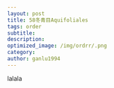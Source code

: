 ```yaml
---
layout: post
title: 58冬青目Aquifoliales
tags: order    
subtitle: 
description: 
optimized_image: /img/ordrr/.png
category: 
author: ganlu1994  
---
```



lalala